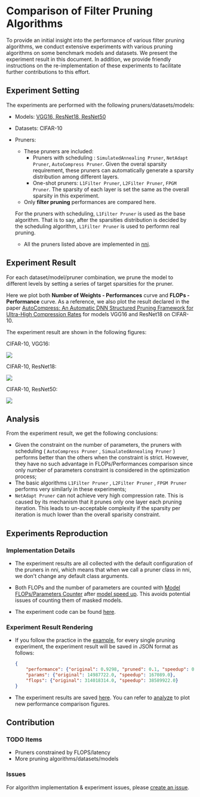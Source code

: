 # Comparison of Filter Pruning Algorithms

To provide an initial insight into the performance of various filter pruning algorithms, 
we conduct extensive experiments with various pruning algorithms on some benchmark models and datasets.
We present the experiment result in this document.
In addition, we provide friendly instructions on the re-implementation of these experiments to facilitate further contributions to this effort.

## Experiment Setting

The experiments are performed with the following pruners/datasets/models:

* Models: [VGG16, ResNet18, ResNet50](https://github.com/microsoft/nni/tree/v1.9/examples/model_compress/models/cifar10)

* Datasets: CIFAR-10

* Pruners: 
    - These pruners are included:
        - Pruners with scheduling : `SimulatedAnnealing Pruner`, `NetAdapt Pruner`, `AutoCompress Pruner`.
        Given the overal sparsity requirement, these pruners can automatically generate a sparsity distribution among different layers.
        - One-shot pruners: `L1Filter Pruner`, `L2Filter Pruner`, `FPGM Pruner`.
        The sparsity of each layer is set the same as the overall sparsity in this experiment.
    - Only **filter pruning** performances are compared here. 
    
    For the pruners with scheduling, `L1Filter Pruner` is used as the base algorithm. That is to say, after the sparsities distribution is decided by the scheduling algorithm, `L1Filter Pruner` is used to performn real pruning.

    - All the pruners listed above are implemented in [nni](https://github.com/microsoft/nni/tree/v1.9/docs/en_US/Compression/Overview.md).

## Experiment Result

For each dataset/model/pruner combination, we prune the model to different levels by setting a series of target sparsities for the pruner. 

Here we plot both **Number of Weights - Performances** curve and **FLOPs - Performance** curve. 
As a reference, we also plot the result declared in the paper [AutoCompress: An Automatic DNN Structured Pruning Framework for Ultra-High Compression Rates](http://arxiv.org/abs/1907.03141) for models VGG16 and ResNet18 on CIFAR-10.

The experiment result are shown in the following figures:

CIFAR-10, VGG16:

![](../../../examples/model_compress/comparison_of_pruners/img/performance_comparison_vgg16.png)

CIFAR-10, ResNet18:

![](../../../examples/model_compress/comparison_of_pruners/img/performance_comparison_resnet18.png)

CIFAR-10, ResNet50:

![](../../../examples/model_compress/comparison_of_pruners/img/performance_comparison_resnet50.png)

## Analysis

From the experiment result, we get the following conclusions:

* Given the constraint on the number of parameters, the pruners with scheduling ( `AutoCompress Pruner` , `SimualatedAnnealing Pruner` ) performs better than the others when the constraint is strict. However, they have no such advantage in FLOPs/Performances comparison since only number of parameters constraint is considered in the optimization process; 
* The basic algorithms `L1Filter Pruner` , `L2Filter Pruner` , `FPGM Pruner` performs very similarly in these experiments; 
* `NetAdapt Pruner` can not achieve very high compression rate. This is caused by its mechanism that it prunes only one layer each pruning iteration. This leads to un-acceptable complexity if the sparsity per iteration is much lower than the overall sparisity constraint.

## Experiments Reproduction

### Implementation Details

* The experiment results are all collected with the default configuration of the pruners in nni, which means that when we call a pruner class in nni, we don't change any default class arguments.

* Both FLOPs and the number of parameters are counted with [Model FLOPs/Parameters Counter](https://github.com/microsoft/nni/tree/v1.9/docs/en_US/Compression/CompressionUtils.md#model-flopsparameters-counter) after [model speed up](https://github.com/microsoft/nni/tree/v1.9/docs/en_US/Compression/ModelSpeedup.md).
This avoids potential issues of counting them of masked models.

* The experiment code can be found [here]( https://github.com/microsoft/nni/tree/v1.9/examples/model_compress/auto_pruners_torch.py).

### Experiment Result Rendering

* If you follow the practice in the [example]( https://github.com/microsoft/nni/tree/v1.9/examples/model_compress/auto_pruners_torch.py), for every single pruning experiment, the experiment result will be saved in JSON format as follows:
    ``` json
    {
        "performance": {"original": 0.9298, "pruned": 0.1, "speedup": 0.1, "finetuned": 0.7746}, 
        "params": {"original": 14987722.0, "speedup": 167089.0}, 
        "flops": {"original": 314018314.0, "speedup": 38589922.0}
    }
    ```

* The experiment results are saved [here](https://github.com/microsoft/nni/tree/v1.9/examples/model_compress/comparison_of_pruners). 
You can refer to [analyze](https://github.com/microsoft/nni/tree/v1.9/examples/model_compress/comparison_of_pruners/analyze.py) to plot new performance comparison figures.

## Contribution

### TODO Items

* Pruners constrained by FLOPS/latency
* More pruning algorithms/datasets/models

### Issues
For algorithm implementation & experiment issues, please [create an issue](https://github.com/microsoft/nni/issues/new/).
